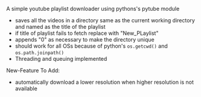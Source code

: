 A simple youtube playlist downloader using pythons's pytube module

- saves all the videos in a directory same as the current working directory and named as the title of the playlist
- if title of playlist fails to fetch replace with "New_PLaylist"
- appends "0" as necessary to make the directory unique
- should work for all OSs because of python's  `os.getcwd()` and `os.path.joinpath()`
- Threading and queuing implemented

New-Feature To Add:

- automatically download a lower resolution when higher resolution is not available